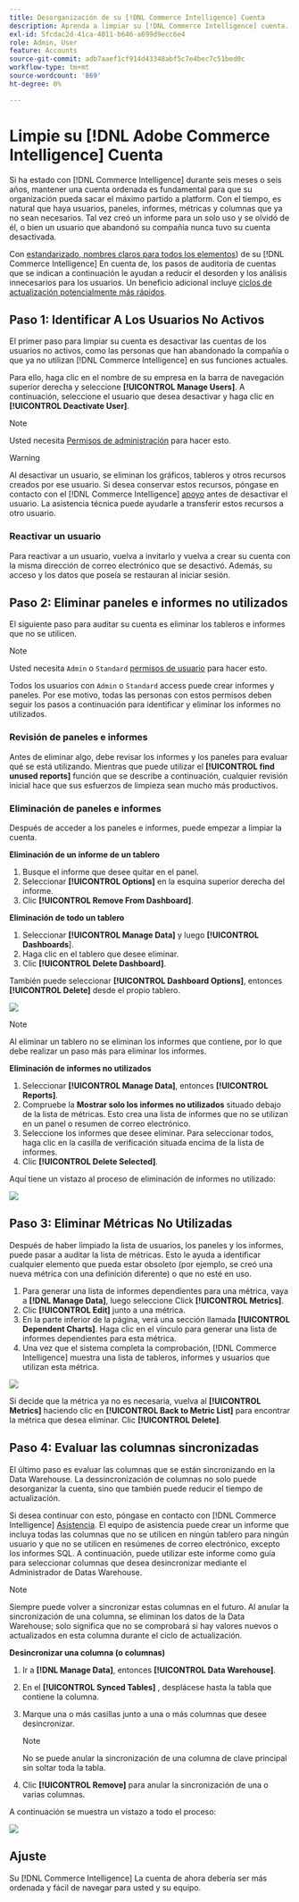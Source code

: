 ```yaml
---
title: Desorganización de su [!DNL Commerce Intelligence] Cuenta
description: Aprenda a limpiar su [!DNL Commerce Intelligence] cuenta.
exl-id: 5fcdac2d-41ca-4011-b646-a699d9ecc6e4
role: Admin, User
feature: Accounts
source-git-commit: adb7aaef1cf914d43348abf5c7e4bec7c51bed0c
workflow-type: tm+mt
source-wordcount: '869'
ht-degree: 0%

---
```


# Limpie su [!DNL Adobe Commerce Intelligence] Cuenta

Si ha estado con [!DNL Commerce Intelligence] durante seis meses o seis años, mantener una cuenta ordenada es fundamental para que su organización pueda sacar el máximo partido a platform. Con el tiempo, es natural que haya usuarios, paneles, informes, métricas y columnas que ya no sean necesarios. Tal vez creó un informe para un solo uso y se olvidó de él, o bien un usuario que abandonó su compañía nunca tuvo su cuenta desactivada.

Con [estandarizado, nombres claros para todos los elementos](../best-practices/naming-elements.md)) de su [!DNL Commerce Intelligence] En cuenta de, los pasos de auditoría de cuentas que se indican a continuación le ayudan a reducir el desorden y los análisis innecesarios para los usuarios. Un beneficio adicional incluye [ciclos de actualización potencialmente más rápidos](../best-practices/reduce-update-cycle-time.md).

## Paso 1: Identificar A Los Usuarios No Activos

El primer paso para limpiar su cuenta es desactivar las cuentas de los usuarios no activos, como las personas que han abandonado la compañía o que ya no utilizan [!DNL Commerce Intelligence] en sus funciones actuales.

Para ello, haga clic en el nombre de su empresa en la barra de navegación superior derecha y seleccione **[!UICONTROL Manage Users]**. A continuación, seleccione el usuario que desea desactivar y haga clic en **[!UICONTROL Deactivate User]**.

>[!NOTE]
>
>Usted necesita [Permisos de administración](../administrator/user-management/user-management.md) para hacer esto.

>[!WARNING]
>
>Al desactivar un usuario, se eliminan los gráficos, tableros y otros recursos creados por ese usuario. Si desea conservar estos recursos, póngase en contacto con el [!DNL Commerce Intelligence] [apoyo](../guide-overview.md#Submitting-a-Support-Ticket) antes de desactivar el usuario. La asistencia técnica puede ayudarle a transferir estos recursos a otro usuario.

### Reactivar un usuario

Para reactivar a un usuario, vuelva a invitarlo y vuelva a crear su cuenta con la misma dirección de correo electrónico que se desactivó. Además, su acceso y los datos que poseía se restauran al iniciar sesión.

## Paso 2: Eliminar paneles e informes no utilizados

El siguiente paso para auditar su cuenta es eliminar los tableros e informes que no se utilicen.

>[!NOTE]
>
>Usted necesita `Admin` o `Standard` [permisos de usuario](../administrator/user-management/user-management.md) para hacer esto.

Todos los usuarios con `Admin` o `Standard` access puede crear informes y paneles. Por ese motivo, todas las personas con estos permisos deben seguir los pasos a continuación para identificar y eliminar los informes no utilizados.

### Revisión de paneles e informes

Antes de eliminar algo, debe revisar los informes y los paneles para evaluar qué se está utilizando. Mientras que puede utilizar el **[!UICONTROL find unused reports]** función que se describe a continuación, cualquier revisión inicial hace que sus esfuerzos de limpieza sean mucho más productivos.

### Eliminación de paneles e informes

Después de acceder a los paneles e informes, puede empezar a limpiar la cuenta.

**Eliminación de un informe de un tablero**

1. Busque el informe que desee quitar en el panel.
1. Seleccionar **[!UICONTROL Options]** en la esquina superior derecha del informe.
1. Clic **[!UICONTROL Remove From Dashboard]**.

**Eliminación de todo un tablero**

1. Seleccionar **[!UICONTROL Manage Data]** y luego **[!UICONTROL Dashboards**].
1. Haga clic en el tablero que desee eliminar.
1. Clic **[!UICONTROL Delete Dashboard]**.

También puede seleccionar **[!UICONTROL Dashboard Options]**, entonces **[!UICONTROL Delete]** desde el propio tablero.

![](../../mbi/assets/Delete_from_dashboard.png)

>[!NOTE]
>
>Al eliminar un tablero no se eliminan los informes que contiene, por lo que debe realizar un paso más para eliminar los informes.

**Eliminación de informes no utilizados**

1. Seleccionar **[!UICONTROL Manage Data]**, entonces **[!UICONTROL Reports]**.
1. Compruebe la **Mostrar solo los informes no utilizados** situado debajo de la lista de métricas. Esto crea una lista de informes que no se utilizan en un panel o resumen de correo electrónico.
1. Seleccione los informes que desee eliminar. Para seleccionar todos, haga clic en la casilla de verificación situada encima de la lista de informes.
1. Clic **[!UICONTROL Delete Selected]**.

Aquí tiene un vistazo al proceso de eliminación de informes no utilizado:

![](../../mbi/assets/unused_reports.png)

## Paso 3: Eliminar Métricas No Utilizadas

Después de haber limpiado la lista de usuarios, los paneles y los informes, puede pasar a auditar la lista de métricas. Esto le ayuda a identificar cualquier elemento que pueda estar obsoleto (por ejemplo, se creó una nueva métrica con una definición diferente) o que no esté en uso.

1. Para generar una lista de informes dependientes para una métrica, vaya a **[!DNL Manage Data]**, luego seleccione Click **[!UICONTROL Metrics]**.
1. Clic **[!UICONTROL Edit]** junto a una métrica.
1. En la parte inferior de la página, verá una sección llamada **[!UICONTROL Dependent Charts]**. Haga clic en el vínculo para generar una lista de informes dependientes para esta métrica.
1. Una vez que el sistema completa la comprobación, [!DNL Commerce Intelligence] muestra una lista de tableros, informes y usuarios que utilizan esta métrica.

![](../../mbi/assets/report_dependecies.png)

Si decide que la métrica ya no es necesaria, vuelva al **[!UICONTROL Metrics]** haciendo clic en **[!UICONTROL Back to Metric List]** para encontrar la métrica que desea eliminar. Clic **[!UICONTROL Delete]**.

## Paso 4: Evaluar las columnas sincronizadas

El último paso es evaluar las columnas que se están sincronizando en la Data Warehouse. La dessincronización de columnas no solo puede desorganizar la cuenta, sino que también puede reducir el tiempo de actualización.

Si desea continuar con esto, póngase en contacto con [!DNL Commerce Intelligence] [Asistencia](../guide-overview.md#Submitting-a-Support-Ticket). El equipo de asistencia puede crear un informe que incluya todas las columnas que no se utilicen en ningún tablero para ningún usuario y que no se utilicen en resúmenes de correo electrónico, excepto los informes SQL. A continuación, puede utilizar este informe como guía para seleccionar columnas que desea desincronizar mediante el Administrador de Datas Warehouse.

>[!NOTE]
>
>Siempre puede volver a sincronizar estas columnas en el futuro. Al anular la sincronización de una columna, se eliminan los datos de la Data Warehouse; solo significa que no se comprobará si hay valores nuevos o actualizados en esta columna durante el ciclo de actualización.

**Desincronizar una columna (o columnas)**

1. Ir a **[!DNL Manage Data]**, entonces **[!UICONTROL Data Warehouse]**.
1. En el **[!UICONTROL Synced Tables]** , desplácese hasta la tabla que contiene la columna.
1. Marque una o más casillas junto a una o más columnas que desee desincronizar.
   >[!NOTE]
   >
   >No se puede anular la sincronización de una columna de clave principal sin soltar toda la tabla.

1. Clic **[!UICONTROL Remove]** para anular la sincronización de una o varias columnas.

A continuación se muestra un vistazo a todo el proceso:

![](../../mbi/assets/drop_column.png)

## Ajuste

Su [!DNL Commerce Intelligence] La cuenta de ahora debería ser más ordenada y fácil de navegar para usted y su equipo.
